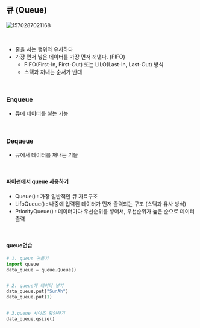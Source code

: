 ## 큐 (Queue)

![1570287021168](https://user-images.githubusercontent.com/39547788/66256625-c372c700-e7ca-11e9-8fa3-e9e0c99b534b.png)

<br>

- 줄을 서는 행위와 유사하다
- 가장 먼저 넣은 데이터를 가장 먼저 꺼낸다. (FIFO)
  - FIFO(First-In, First-Out) 또는 LILO(Last-In, Last-Out) 방식
  - 스택과 꺼내는 순서가 반대

<br>

### Enqueue

- 큐에 데이터를 넣는 기능

<br>

### Dequeue

- 큐에서 데이터를 꺼내는 기을

<br>

#### 파이썬에서 queue 사용하기 

- Queue() : 가장 일반적인 큐 자료구조
- LifoQueue() : 나중에 입력된 데이터가 먼저 출력되는 구조 (스택과 유사 방식)
- PriorityQueue() : 데이터마다 우선순위를 넣어서, 우선순위가 높은 순으로 데이터 출력

<br>

#### queue연습

```python
# 1. queue 만들기
import queue
data_queue = queue.Queue()


# 2. queue에 데이터 넣기
data_queue.put("SunAh")
data_queue.put(1)


# 3.queue 사이즈 확인하기
data_queue.qsize()
```

<br>
